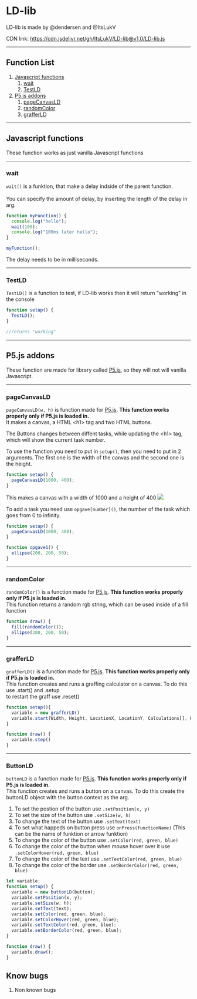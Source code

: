 # LD-lib

LD-lib is made by @dendersen and @ItsLukV

CDN link: https://cdn.jsdelivr.net/gh/ItsLukV/LD-lib@v1.0/LD-lib.js

---

## Function List

1. [Javascript functions](https://github.com/ItsLukV/LD-lib/tree/test#Javascript-functions)
   1. [wait](https://github.com/ItsLukV/LD-lib/tree/test#wait)
   2. [TestLD](https://github.com/ItsLukV/LD-lib/tree/test#testld)
2. [P5.js addons](https://github.com/ItsLukV/LD-lib/tree/test#P5.js-addons)
   1. [pageCanvasLD](https://github.com/ItsLukV/LD-lib/tree/test#canvasld)
   2. [randomColor](https://github.com/ItsLukV/LD-lib/tree/test#randomcolor)
   3. [grafferLD]()

---

## Javascript functions

These function works as just vanilla Javascript functions

---

### wait

`wait()` is a funktion, that make a delay indside of the parent function.<br><br>
You can specify the amount of delay, by inserting the length of the delay in arg.

```js
function myFunction() {
  console.log("hello");
  wait(100);
  console.log("100ms later hello");
}

myFunction();
```

The delay needs to be in milliseconds.

---

### TestLD

`TestLD()` is a function to test, if LD-lib works then it will return "working" in the console

```js
function setup() {
  TestLD();
}

//returns "working"
```

---

## P5.js addons

These function are made for library called [P5.js](https://p5js.org/), so they will not will vanilla Javascript.

---

### pageCanvasLD

`pageCanvasLD(w, h)` is function made for [P5.js](https://p5js.org/). **This function works properly only if P5.js is loaded in.**
<br>
It makes a canvas, a HTML \<h1> tag and two HTML buttons.<br>

The Buttons changes between diffent tasks, while updating the \<h1> tag, which will show the current task number.<br>

To use the function you need to put in `setup()`, then you need to put in 2 arguments. The first one is the width of the canvas and the second one is the height.<br>

```js
function setup() {
  pageCanvasLD(1000, 400);
}
```

This makes a canvas with a width of 1000 and a height of 400
![](https://i.imgur.com/Pbphirc.png)

To add a task you need use `opgave[number]()`, the number of the task which goes from 0 to infinity.

```js
function setup() {
  pageCanvasLD(1000, 400);
}

function opgave1() {
  ellipse(200, 200, 50);
}
```

---

### randomColor

`randomColor()` is a function made for [P5.js](https://p5js.org/). **This function works properly only if P5.js is loaded in.**
<br>
This function returns a random rgb string, which can be used inside of a fill function

```js
function draw() {
  fill(randomColor());
  ellipse(200, 200, 50);
}
```

---

### grafferLD

`grafferLD()` is a function made for [P5.js](https://p5js.org/). **This function works properly only if P5.js is loaded in.**
<br>
This function creates and runs a graffing calculator on a canvas. To do this use .start() and .setup<br>
to restart the graff use .reset()

```js
function setup(){
  variable = new grafferLD()
  variable.start(Width, Height, LocationX, LocationY, Calculations[], Operations[], Density)
}

function draw() {
  variable.step()
}

```

---

### ButtonLD

`buttonLD` is a function made for [P5.js](https://p5js.org/). **This function works properly only if P5.js is loaded in.**
<br>
This function creates and runs a button on a canvas. To do this create the buttonLD object with the button context as the arg.<br>

1. To set the postion of the button use `.setPosition(x, y)`<br>
2. To set the size of the button use `.setSize(w, h)`<br>
3. To change the text of the button use `.setText(text)`<br>
4. To set what happeds on button press use `onPress(functionName)` (This can be the name of funktion or arrow funktion)<br>
5. To change the color of the button use `.setColor(red, green, blue)`<br>
6. To change the color of the button when mouse hover over it use `.setColorHover(red, green, blue)`<br>
7. To change the color of the text use `.setTextColor(red, green, blue)`<br>
8. To change the color of the border use `.setBorderColor(red, green, blue)`<br>

```js
let variable;
function setup() {
  variable = new buttonLD(button);
  variable.setPosition(x, y);
  variable.setSize(w, h);
  variable.setText(text);
  variable.setColor(red, green, blue);
  variable.setColorHover(red, green, blue);
  variable.setTextColor(red, green, blue);
  variable.setBorderColor(red, green, blue);
}

function draw() {
  variable.draw();
}
```

## Know bugs

1. Non known bugs

```

```

```

```
